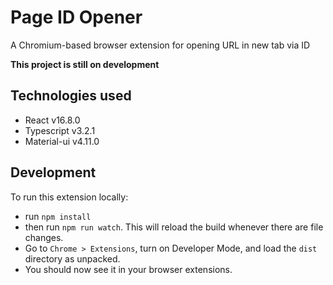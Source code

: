 # Page ID Opener

A Chromium-based browser extension for opening URL in new tab via ID

**This project is still on development**

## Technologies used
- React v16.8.0
- Typescript v3.2.1
- Material-ui v4.11.0

## Development
To run this extension locally:
- run `npm install`
- then run `npm run watch`. This will reload the build whenever there are file changes.
- Go to `Chrome > Extensions`, turn on Developer Mode, and load the `dist` directory as unpacked.
- You should now see it in your browser extensions.
